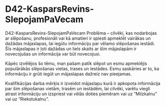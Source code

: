 # D42-KasparsRevins-SlepojamPaVecam
D42-KasparsRevins-SlepojamPaVecam
Problēma – cilvēki, kas nodarbojas ar slēpošanu, profesionāli vai kā amatieri ir spiesti apmeklēt vairākas un dažādas mājaslapas, lai iegūtu informāciju par vēlamo slēpošanas iestādi. Šīs mājaslapas ir ļoti dažādas un liels skaits ar šīm mājaslapām ir novecojušas un informācija var būt novecojusi.

Kāpēc izvēlējos šo tēmu, man pašam patīk slēpot un esmu apmeklējis populārākās slēpošanas vietas, trases un iestādes. Esmu saskāries ar to, ka informāciju ir grūti iegūt un mājaslapas dažreiz nav pieejamas.

Kvalifikācijas darba mērķis ir izveidot mājaslapu kurā ir apkopota informācija par šim slēpošanas vietām, trasēm un iestādēm, lai cilvēki, varētu viegli atrast informāciju un izspriest vai vēlās doties piemēram vai uz “Milzkalnu” vai uz “Riekstukalnu”.

